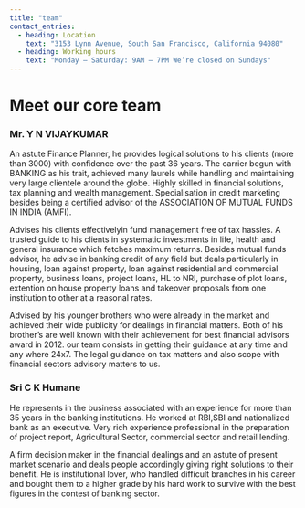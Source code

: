 ```yaml
---
title: "team"
contact_entries:
  - heading: Location
    text: "3153 Lynn Avenue, South San Francisco, California 94080"
  - heading: Working hours
    text: "Monday – Saturday: 9AM – 7PM We’re closed on Sundays"
---
```


<h1 class="db w4 b center lh-title mb4 br0">Meet our core team</h1>

<h3 class="f4 b lh-title mb2">Mr. Y N VIJAYKUMAR</h3>

An astute Finance Planner, he provides logical solutions to his clients (more than 3000) with confidence over the past  36 years. The carrier begun with BANKING as his trait, achieved many laurels while handling and maintaining very large clientele around the globe.  Highly skilled in financial solutions, tax planning and wealth management. Specialisation in credit marketing besides being a certified advisor of the ASSOCIATION OF MUTUAL FUNDS IN INDIA (AMFI). 

Advises his clients effectivelyin fund management free of tax hassles. A trusted guide to his clients in systematic investments in life, health and general insurance which fetches maximum returns.  Besides mutual funds advisor, he advise in banking credit of any field but deals particularly in housing, loan against property, loan against residential and commercial property, business loans, project loans, HL to NRI, purchase of plot loans, extention on house property loans and takeover proposals from one institution to other at a reasonal rates.

Advised by his younger brothers who were already in the market and achieved their wide publicity for dealings in financial matters.  Both of his brother’s are well known with their achievement for best financial advisors award in 2012. our team consists in getting their guidance at any time and any where 24x7.  The legal guidance on tax matters and also scope with financial sectors advisory matters to us.

<h3 class="f4 b lh-title mb2">Sri C K Humane</h3>

He represents in the business associated with an experience for more than 35 years in the banking institutions. He worked at RBI,SBI and nationalized bank as an executive. Very rich experience professional in the preparation of project report, Agricultural Sector, commercial sector and retail lending.

A firm decision maker in the financial dealings and an astute of present market scenario and deals people accordingly giving right solutions to their benefit. He is institutional lover, who handled difficult branches in his career and bought them to a higher grade by his hard work to survive with the best figures in the contest of banking sector. 